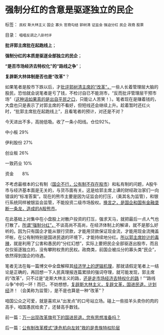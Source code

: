 # 强制分红的含意是驱逐独立的民企

标签： `民权` `斯大林主义` `国企` `寡头` `官商勾结` `郭树清` `证监会` `强迫分红` `民企` `政商` `股票` 

目录： `唱唱反调之八卦时评`

**批评郭主席批在起跑线上**；

**强制分红的本质是驱逐全部独立的民企**；

**“是否市场经济去特权化”的“路线之争**”；

**复辟斯大林体制是否也是“改革”**？



如果笔者是股市下跌以后，才[批评郭树清主席的“改革”，](../../../2012/5/14/郭主席新政的两个凡是和拨乱反正.md)一些人长着管理层大脑的股民，恐怕就会说笔者是亏了钱，不检讨自已不能测市，“反而批评管理层干预市场”（[这种话如果真的是出自平民之口](../../../2012/1/11/炒股看股民的民主素质.md)，只能让人苦笑！）。笔者现在是赚着钱的，大盘也只是表示了对郭主席的不看好，但短线还会继续上升。趁着暂时还红火时，“批郭主席批在起跑线上”，且看笔者的预计，对还是不对？

今天进出不多，高抛低吸。收了一条小阳线。仓位92%。

中小板 29%

伊利股份 27%

创业板 26%

一致药业 10%

资金　　8%

不考虑最根本的公有制（[国企不行，公有制不存在股市](../../../2012/1/5/为什么持币散户，不如持有股票？人为加大的风险！.md)）和私有制的问题，A股牛市与经济基本面是无关的，与货币面有关。这是给郭主席上课的财经政治家们一向错误的“标准答案”。现在的熊市主要是因为证监会的打压，（美其名为监管），和银行系统同样被银监会监管，不能投资二级市场股权。[换言之，是国企和国有金融垄断一条龙，造成的A股熊市](../../../2011/9/15/股市连赌场都不如，实体经济连股市都不如.md)。

在此基础上对集中在小盘股上对散户投资的打压，强求天马，就把最后一点人气也打散了。[所谓“强制分红”，](../../../2012/5/10/世界上没有强迫分红的“市场经济”.md)不谈高尚不高尚，在经济体制上的解译，就不是那么好听的。因为只有国企才能从银行贷款，才能用贷款保证现金流，才能用现金流掩盖坏帐，在公有制特别是国进民退的环境下，才能持续地分红。[所以郭主席妙计的毒辣](../../../2012/1/10/高市盈率是被特权侵犯的“生理反应”；.md)，就是利用了公害和愚民的“分红幻想”，实际上要把民企全部驱逐出股市，而且仅仅驱逐独立的，没有攀附权贵的民权。政商类，前国企被瓜分的寡头类“民企”，依然得到国企的待遇。

笔者无法在每一篇博文中全盘解释其[经济学上的逻辑机理](../../../2012/1/10/民间理财资本流动（储蓄资金&lt;&gt;股市投资&lt;&gt;实体经济投资）.md)，那就请假定笔者上一结论是正确的，再回想一下人民真理报连篇累牍的强词夺理，就可能发现，郭主席的“改革”，只不过是“走斯大林主义的路，[还是走市场经济去特权化的路](../../../2009/7/19/市场经济去特权化中国经济唯一的出路.md)！”“路线斗争”中的一环！而已。不妨想想，[复辟斯大林主义，复辟文革，国进民退，计划经](../../../2012/5/10/苏联不能重回斯大林主义的原因.md)济！（会美称为监管），是不是也算是一种“改革”？

咱国公众之可爱，就是喜欢从“出发点”的口号站立场。碰上一些挂羊头卖你的肉的高手，咱国愚民给卖了，还替高手数钱。

前一篇：[万一出现改革旗号下的国进民退，您有思想准备吗？](../../../2012/5/15/万一出现改革旗号下的国进民退，您有思想准备吗？.md)

后一篇：[公有制改革模式“逢危机向左转”救的是贵族特权阶层](../../../2012/5/16/公有制改革模式“逢危机向左转”救的是贵族特权阶层.md)